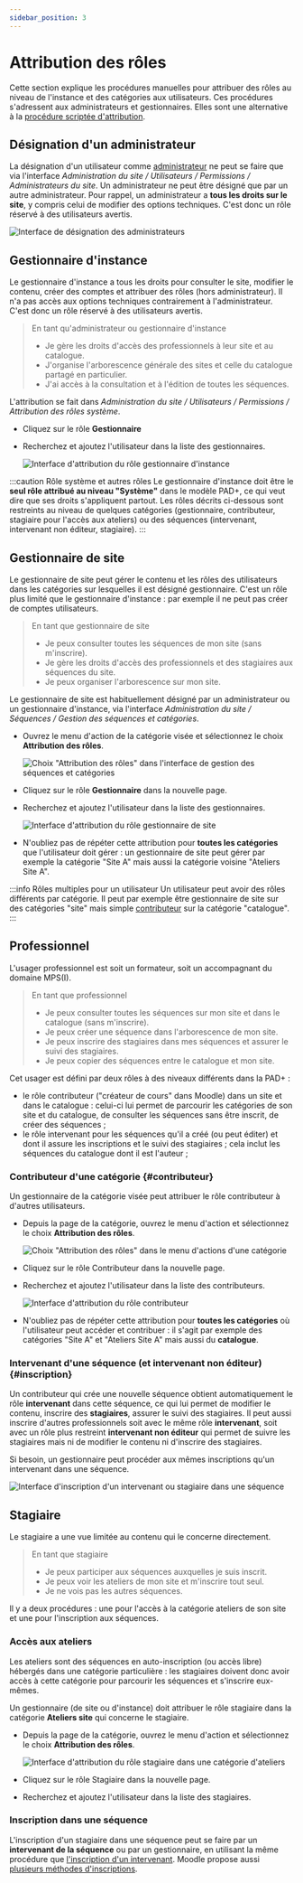 ```yaml
---
sidebar_position: 3
---
```

# Attribution des rôles

Cette section explique les procédures manuelles pour attribuer des rôles au niveau de l'instance et des catégories aux utilisateurs. Ces procédures s'adressent aux administrateurs et gestionnaires. Elles sont une alternative à la [procédure scriptée d'attribution](donnees#users-categeories).


## Désignation d'un administrateur

La désignation d'un utilisateur comme [administrateur](https://docs.moodle.org/3x/fr/Administrateur) ne peut se faire que via l'interface *Administration du site / Utilisateurs / Permissions / Administrateurs du site*. Un administrateur ne peut être désigné que par un autre administrateur. Pour rappel, un administrateur a **tous les droits sur le site**, y compris celui de modifier des options techniques. C'est donc un rôle réservé à des utilisateurs avertis.

![Interface de désignation des administrateurs](/img/organisation/ajout_administrateur.png)


## Gestionnaire d'instance

Le gestionnaire d'instance a tous les droits pour consulter le site, modifier le contenu, créer des comptes et attribuer des rôles (hors administrateur). Il n'a pas accès aux options techniques contrairement à l'administrateur. C'est donc un rôle réservé à des utilisateurs avertis.

> En tant qu'administrateur ou gestionnaire d'instance
> - Je gère les droits d'accès des professionnels à leur site et au catalogue.
> - J'organise l'arborescence générale des sites et celle du catalogue partagé en particulier.
> - J'ai accès à la consultation et à l'édition de toutes les séquences.

L'attribution se fait dans *Administration du site / Utilisateurs / Permissions / Attribution des rôles système*.

- Cliquez sur le rôle **Gestionnaire**
- Recherchez et ajoutez l'utilisateur dans la liste des gestionnaires.

    ![Interface d'attribution du rôle gestionnaire d'instance](/img/organisation/ajout_gestionnaire_instance.png)

:::caution Rôle système et autres rôles
Le gestionnaire d'instance doit être le **seul rôle attribué au niveau "Système"** dans le modèle PAD+, ce qui veut dire que ses droits s'appliquent partout. Les rôles décrits ci-dessous sont restreints au niveau de quelques catégories (gestionnaire, contributeur, stagiaire pour l'accès aux ateliers) ou des séquences (intervenant, intervenant non éditeur, stagiaire).
:::


## Gestionnaire de site

Le gestionnaire de site peut gérer le contenu et les rôles des utilisateurs dans les catégories sur lesquelles il est désigné gestionnaire. C'est un rôle plus limité que le gestionnaire d'instance : par exemple il ne peut pas créer de comptes utilisateurs.

> En tant que gestionnaire de site
> - Je peux consulter toutes les séquences de mon site (sans m'inscrire).
> - Je gère les droits d'accès des professionnels et des stagiaires aux séquences du site.
> - Je peux organiser l'arborescence sur mon site.

Le gestionnaire de site est habituellement désigné par un administrateur ou un gestionnaire d'instance, via l'interface *Administration du site / Séquences / Gestion des séquences et catégories*.

- Ouvrez le menu d'action de la catégorie visée et sélectionnez le choix **Attribution des rôles**.

    ![Choix "Attribution des rôles" dans l'interface de gestion des séquences et catégories](/img/organisation/gestion_toutes_categories.png)

- Cliquez sur le rôle **Gestionnaire** dans la nouvelle page.
- Recherchez et ajoutez l'utilisateur dans la liste des gestionnaires.

    ![Interface d'attribution du rôle gestionnaire de site](/img/organisation/ajout_gestionnaire_site.png)

- N'oubliez pas de répéter cette attribution pour **toutes les catégories** que l'utilisateur doit gérer : un gestionnaire de site peut gérer par exemple la catégorie "Site A" mais aussi la catégorie voisine "Ateliers Site A".

:::info Rôles multiples pour un utilisateur
Un utilisateur peut avoir des rôles différents par catégorie. Il peut par exemple être gestionnaire de site sur des catégories "site" mais simple [contributeur](#contributeur) sur la catégorie "catalogue".
:::


## Professionnel

L'usager professionnel est soit un formateur, soit un accompagnant du domaine MPS(I).

> En tant que professionnel
> - Je peux consulter toutes les séquences sur mon site et dans le catalogue (sans m'inscrire).
> - Je peux créer une séquence dans l'arborescence de mon site.
> - Je peux inscrire des stagiaires dans mes séquences et assurer le suivi des stagiaires.
> - Je peux copier des séquences entre le catalogue et mon site.

Cet usager est défini par deux rôles à des niveaux différents dans la PAD+ :

- le rôle contributeur ("créateur de cours" dans Moodle) dans un site et dans le catalogue : celui-ci lui permet de parcourir les catégories de son site et du catalogue, de consulter les séquences sans être inscrit, de créer des séquences ;
- le rôle intervenant pour les séquences qu'il a créé (ou peut éditer) et dont il assure les inscriptions et le suivi des stagiaires ; cela inclut les séquences du catalogue dont il est l'auteur ;

### Contributeur d'une catégorie {#contributeur}

Un gestionnaire de la catégorie visée peut attribuer le rôle contributeur à d'autres utilisateurs.

- Depuis la page de la catégorie, ouvrez le menu d'action et sélectionnez le choix **Attribution des rôles**.

    ![Choix "Attribution des rôles" dans le menu d'actions d'une catégorie](/img/organisation/gestion_categorie.png)

- Cliquez sur le rôle Contributeur dans la nouvelle page.
- Recherchez et ajoutez l'utilisateur dans la liste des contributeurs.

    ![Interface d'attribution du rôle contributeur](/img/organisation/ajout_contributeur.png)

- N'oubliez pas de répéter cette attribution pour **toutes les catégories** où l'utilisateur peut accéder et contribuer : il s'agit par exemple des catégories "Site A" et "Ateliers Site A" mais aussi du **catalogue**.

### Intervenant d'une séquence (et intervenant non éditeur) {#inscription}

Un contributeur qui crée une nouvelle séquence obtient automatiquement le rôle **intervenant** dans cette séquence, ce qui lui permet de modifier le contenu, inscrire des **stagiaires**, assurer le suivi des stagiaires. Il peut aussi inscrire d'autres professionnels soit avec le même rôle **intervenant**, soit avec un rôle plus restreint **intervenant non éditeur** qui permet de suivre les stagiaires mais ni de modifier le contenu ni d'inscrire des stagiaires.

Si besoin, un gestionnaire peut procéder aux mêmes inscriptions qu'un intervenant dans une séquence.

![Interface d'inscription d'un intervenant ou stagiaire dans une séquence](/img/organisation/ajout_intervenant.png)


## Stagiaire

Le stagiaire a une vue limitée au contenu qui le concerne directement.

> En tant que stagiaire
> - Je peux participer aux séquences auxquelles je suis inscrit.
> - Je peux voir les ateliers de mon site et m'inscrire tout seul.
> - Je ne vois pas les autres séquences.

Il y a deux procédures : une pour l'accès à la catégorie ateliers de son site et une pour l'inscription aux séquences.

### Accès aux ateliers

Les ateliers sont des séquences en auto-inscription (ou accès libre) hébergés dans une catégorie particulière : les stagiaires doivent donc avoir accès à cette catégorie pour parcourir les séquences et s'inscrire eux-mêmes.

Un gestionnaire (de site ou d'instance) doit attribuer le rôle stagiaire dans la catégorie **Ateliers site** qui concerne le stagiaire.

- Depuis la page de la catégorie, ouvrez le menu d'action et sélectionnez le choix **Attribution des rôles**.

    ![Interface d'attribution du rôle stagiaire dans une catégorie d'ateliers](/img/organisation/ajout_stagiaire_atelier.png)

- Cliquez sur le rôle Stagiaire dans la nouvelle page.
- Recherchez et ajoutez l'utilisateur dans la liste des stagiaires.


### Inscription dans une séquence

L'inscription d'un stagiaire dans une séquence peut se faire par un **intervenant de la séquence** ou par un gestionnaire, en utilisant la même procédure que [l'inscription d'un intervenant](#inscription). Moodle propose aussi [plusieurs méthodes d'inscriptions](https://docs.moodle.org/3x/fr/Inscriptions).
